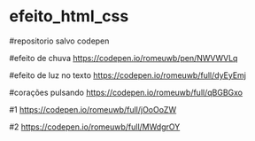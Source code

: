 # efeito_html_css
#repositorio salvo codepen

#efeito de chuva
https://codepen.io/romeuwb/pen/NWVWVLq

#efeito de luz no texto
https://codepen.io/romeuwb/full/dyEyEmj

#corações pulsando
https://codepen.io/romeuwb/full/qBGBGxo

#1
https://codepen.io/romeuwb/full/jOoOoZW

#2
https://codepen.io/romeuwb/full/MWdgrOY
